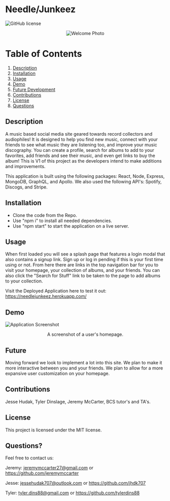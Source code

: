 # Needle/Junkeez

![GitHub license](https://img.shields.io/badge/license-MIT-blue.svg)

<div align="center">
  <img src="./src/components/images/welcome-photo.png" alt="Welcome Photo" />
</div>

# Table of Contents

1. [Description](#description)
2. [Installation](#installation)
3. [Usage](#intended-usage)
4. [Demo](#demo)
5. [Future Development](#future)
6. [Contributions](#contributions)
7. [License](#license)
8. [Questions](#questions?)

## Description

A music based social media site geared towards record collectors and audiophiles! It is designed to help you find new music, connect with your friends to see what music they are listening too, and improve your music discography. You can create a profile, search for albums to add to your favorites, add friends and see their music, and even get links to buy the album! This is V1 of this project as the developers intend to make additions and improvements.

This application is built using the following packages: React, Node, Express, MongoDB, GraphQL, and Apollo.
We also used the following API's: Spotify, Discogs, and Stripe.

## Installation

- Clone the code from the Repo.
- Use "npm i" to install all needed dependencies.
- Use "npm start" to start the application on a live server.

## Usage

When first loaded you will see a splash page that features a login modal that also contains a signup link. Sign up or log in pending if this is your first time using or not. From here there are links in the top navigation bar for you to visit your homepage, your collection of albums, and your friends. You can also click the "Search for Stuff" link to be taken to the page to add albums to your collection.

Visit the Deployed Application here to test it out: https://needlejunkeez.herokuapp.com/

## Demo

![Application Screenshot](https://github.com/jhdk707/NeedleJunkies/assets/118328184/a007b83b-6f61-4830-9a47-ffb859e5ea73)

<div align="center">
A screenshot of a user's homepage.
</div>

## Future

Moving forward we look to implement a lot into this site. We plan to make it more interactive between you and your friends. We plan to allow for a more expansive user customization on your homepage.

## Contributions

Jesse Hudak, Tyler Dinslage, Jeremy McCarter, BCS tutor's and TA's.

## License

This project is licensed under the MIT license.

## Questions?

Feel free to contact us:

Jeremy: jeremymccarter27@gmail.com or https://github.com/jeremymccarter

Jesse: jessehudak707@outlook.com or https://github.com/jhdk707

Tyler: tyler.dins88@gmail.com or https://github.com/tylerdins88
